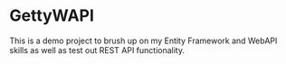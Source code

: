 # GettyWAPI

This is a demo project to brush up on my Entity Framework and WebAPI skills as well as test out REST API functionality. 
